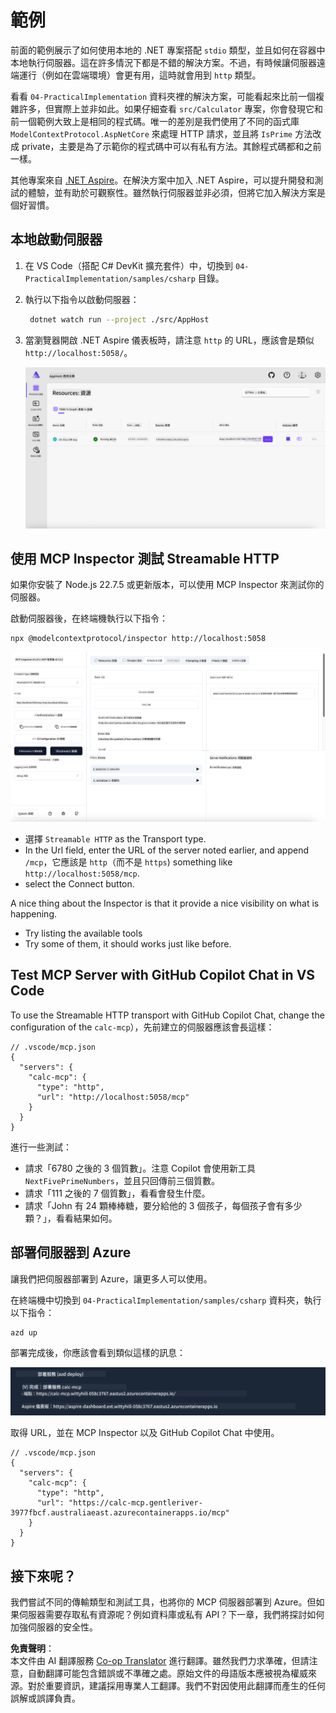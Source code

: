 <!--
CO_OP_TRANSLATOR_METADATA:
{
  "original_hash": "0bc7bd48f55f1565f1d95ccb2c16f728",
  "translation_date": "2025-06-18T07:47:25+00:00",
  "source_file": "04-PracticalImplementation/samples/csharp/README.md",
  "language_code": "mo"
}
-->
# 範例

前面的範例展示了如何使用本地的 .NET 專案搭配 `stdio` 類型，並且如何在容器中本地執行伺服器。這在許多情況下都是不錯的解決方案。不過，有時候讓伺服器遠端運行（例如在雲端環境）會更有用，這時就會用到 `http` 類型。

看看 `04-PracticalImplementation` 資料夾裡的解決方案，可能看起來比前一個複雜許多，但實際上並非如此。如果仔細查看 `src/Calculator` 專案，你會發現它和前一個範例大致上是相同的程式碼。唯一的差別是我們使用了不同的函式庫 `ModelContextProtocol.AspNetCore` 來處理 HTTP 請求，並且將 `IsPrime` 方法改成 private，主要是為了示範你的程式碼中可以有私有方法。其餘程式碼都和之前一樣。

其他專案來自 [.NET Aspire](https://learn.microsoft.com/dotnet/aspire/get-started/aspire-overview)。在解決方案中加入 .NET Aspire，可以提升開發和測試的體驗，並有助於可觀察性。雖然執行伺服器並非必須，但將它加入解決方案是個好習慣。

## 本地啟動伺服器

1. 在 VS Code（搭配 C# DevKit 擴充套件）中，切換到 `04-PracticalImplementation/samples/csharp` 目錄。
1. 執行以下指令以啟動伺服器：

   ```bash
    dotnet watch run --project ./src/AppHost
   ```

1. 當瀏覽器開啟 .NET Aspire 儀表板時，請注意 `http` 的 URL，應該會是類似 `http://localhost:5058/`。

   ![.NET Aspire 儀表板](../../../../../translated_images/dotnet-aspire-dashboard.0a7095710e9301e90df2efd867e1b675b3b9bc2ccd7feb1ebddc0751522bc37c.mo.png)

## 使用 MCP Inspector 測試 Streamable HTTP

如果你安裝了 Node.js 22.7.5 或更新版本，可以使用 MCP Inspector 來測試你的伺服器。

啟動伺服器後，在終端機執行以下指令：

```bash
npx @modelcontextprotocol/inspector http://localhost:5058
```

![MCP Inspector](../../../../../translated_images/mcp-inspector.c223422b9b494fb4a518a3b3911b3e708e6a5715069470f9163ee2ee8d5f1ba9.mo.png)

- 選擇 `Streamable HTTP` as the Transport type.
- In the Url field, enter the URL of the server noted earlier, and append `/mcp`，它應該是 `http`（而不是 `https`) something like `http://localhost:5058/mcp`.
- select the Connect button.

A nice thing about the Inspector is that it provide a nice visibility on what is happening.

- Try listing the available tools
- Try some of them, it should works just like before.

## Test MCP Server with GitHub Copilot Chat in VS Code

To use the Streamable HTTP transport with GitHub Copilot Chat, change the configuration of the `calc-mcp`），先前建立的伺服器應該會長這樣：

```jsonc
// .vscode/mcp.json
{
  "servers": {
    "calc-mcp": {
      "type": "http",
      "url": "http://localhost:5058/mcp"
    }
  }
}
```

進行一些測試：

- 請求「6780 之後的 3 個質數」。注意 Copilot 會使用新工具 `NextFivePrimeNumbers`，並且只回傳前三個質數。
- 請求「111 之後的 7 個質數」，看看會發生什麼。
- 請求「John 有 24 顆棒棒糖，要分給他的 3 個孩子，每個孩子會有多少顆？」，看看結果如何。

## 部署伺服器到 Azure

讓我們把伺服器部署到 Azure，讓更多人可以使用。

在終端機中切換到 `04-PracticalImplementation/samples/csharp` 資料夾，執行以下指令：

```bash
azd up
```

部署完成後，你應該會看到類似這樣的訊息：

![Azd 部署成功](../../../../../translated_images/azd-deployment-success.bd42940493f1b834a5ce6251a6f88966546009b350df59d0cc4a8caabe94a4f1.mo.png)

取得 URL，並在 MCP Inspector 以及 GitHub Copilot Chat 中使用。

```jsonc
// .vscode/mcp.json
{
  "servers": {
    "calc-mcp": {
      "type": "http",
      "url": "https://calc-mcp.gentleriver-3977fbcf.australiaeast.azurecontainerapps.io/mcp"
    }
  }
}
```

## 接下來呢？

我們嘗試不同的傳輸類型和測試工具，也將你的 MCP 伺服器部署到 Azure。但如果伺服器需要存取私有資源呢？例如資料庫或私有 API？下一章，我們將探討如何加強伺服器的安全性。

**免責聲明**：  
本文件由 AI 翻譯服務 [Co-op Translator](https://github.com/Azure/co-op-translator) 進行翻譯。雖然我們力求準確，但請注意，自動翻譯可能包含錯誤或不準確之處。原始文件的母語版本應被視為權威來源。對於重要資訊，建議採用專業人工翻譯。我們不對因使用此翻譯而產生的任何誤解或誤譯負責。